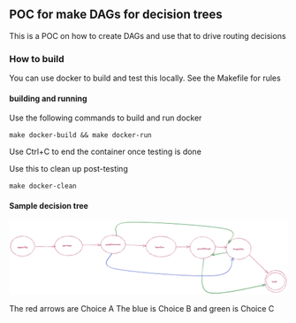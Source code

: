 ## POC for make DAGs for decision trees
This is a POC on how to create DAGs and use that to drive 
routing decisions

### How to build
You can use docker to build and test this locally.
See the Makefile for rules 

#### building and running
Use the following commands to build and run docker
```
make docker-build && make docker-run
```

Use Ctrl+C to end the container once testing is done

Use this to clean up post-testing
```
make docker-clean
```

#### Sample decision tree
![alt text for screen readers](tree.png "Text to show on mouseover")

The red arrows are Choice A
The blue is Choice B
and green is Choice C
